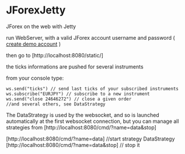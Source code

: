 JForexJetty
===========

JForex on the web with Jetty


run WebServer, with a valid JForex account username and password ( [create demo account](http://www.dukascopy.com/swiss/french/forex/demo_fx_account/) )

then go to [http://localhost:8080/static/]

the ticks informations are pushed for several instruments

from your console type:

    ws.send("ticks") // send last ticks of your subscribed instruments  
    ws.subscribe("EURJPY") // subscribe to a new instrument  
    ws.send("close 24646272") // close a given order  
    //and several others, see DataStrategy

The DataStrategy is used by the websocket, and so is launched automatically at the first websocket connection, but you can manage all strategies from [http://localhost:8080/cmd/?name=data&stop]

[http://localhost:8080/cmd/?name=data] //start strategy DataStrategy  
[http://localhost:8080/cmd/?name=data&stop] // stop it